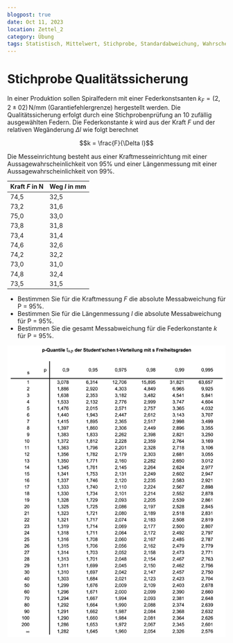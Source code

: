 ```yaml
---
blogpost: true
date: Oct 11, 2023
location: Zettel_2
category: Übung
tags: Statistisch, Mittelwert, Stichprobe, Standardabweichung, Wahrscheinlichkeit
---
```


# Stichprobe Qualitätssicherung

In einer Produktion sollen Spiralfedern mit einer Federkonstsanten $k_F = (2{,}2 \pm 0{2})\,\mathrm{N/mm}$ (Garantiefehlergrenze) hergestellt werden. Die Qualitätssicherung erfolgt durch eine Stichprobenprüfung an 10 zufällig ausgewählten Federn. Die Federkonstante $k$ wird aus der Kraft $F$ und der relativen Wegänderung $\Delta l$ wie folgt berechnet

$$k = \frac{F}{\Delta l}$$

Die Messeinrichtung besteht aus einer Kraftmesseinrichtung mit einer Aussagewahrscheinlichkeit von 95%
und einer Längenmessung mit einer Aussagewahrscheinlichkeit von 99%.

| Kraft $F$ in N | Weg $l$ in mm |
| ------------ | ----------- |
| 74,5         | 32,5        |
| 73,2         | 31,6        |
| 75,0         | 33,0        |
| 73,8         | 31,8        |
| 73,4         | 31,4        |
| 74,6         | 32,6        |
| 74,2         | 32,2        |
| 73,0         | 31,0        |
| 74,8         | 32,4        |
| 73,5         | 31,5        |


* Bestimmen Sie für die Kraftmessung $F$ die absolute Messabweichung für P = 95%. 
* Bestimmen Sie für die Längenmessung $l$ die absolute Messabweichung für P = 95%. 
* Bestimmen Sie die gesamt Messabweichung für die Federkonstante $k$ für P = 95%.

![png](pictures/p-quantile.png)
